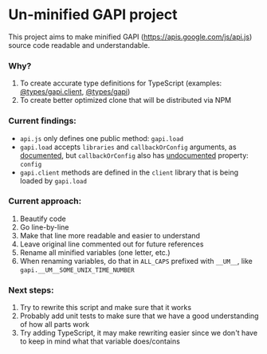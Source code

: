 # Un-minified GAPI project

This project aims to make minified GAPI (https://apis.google.com/js/api.js) source code readable and understandable.

### Why?

1. To create accurate type definitions for TypeScript (examples: [@types/gapi.client](https://www.npmjs.com/package/@types/gapi.client), [@types/gapi](https://www.npmjs.com/package/@types/gapi))
1. To create better optimized clone that will be distributed via NPM

### Current findings:
- `api.js` only defines one public method: `gapi.load`
- `gapi.load` accepts `libraries` and `callbackOrConfig` arguments, as [documented](https://github.com/google/google-api-javascript-client/blob/master/docs/reference.md#----gapiloadlibraries-callbackorconfig------), but `callbackOrConfig` also has [undocumented](https://github.com/google/google-api-javascript-client/issues/629) property: `config`
- `gapi.client` methods are defined in the `client` library that is being loaded by `gapi.load`

### Current approach:

1. Beautify code
1. Go line-by-line
1. Make that line more readable and easier to understand
1. Leave original line commented out for future references
1. Rename all minified variables (one letter, etc.)
1. When renaming variables, do that in `ALL_CAPS` prefixed with `__UM__`, like `gapi.__UM__SOME_UNIX_TIME_NUMBER`

### Next steps:

1. Try to rewrite this script and make sure that it works
1. Probably add unit tests to make sure that we have a good understanding of how all parts work
1. Try adding TypeScript, it may make rewriting easier since we don't have to keep in mind what that variable does/contains
